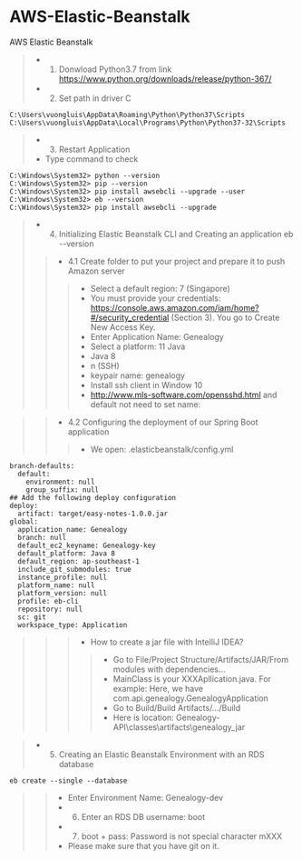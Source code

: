 # AWS-Elastic-Beanstalk
AWS Elastic Beanstalk

> - 1. Donwload Python3.7 from link https://www.python.org/downloads/release/python-367/
> - 2. Set path in driver C
```
C:\Users\vuongluis\AppData\Roaming\Python\Python37\Scripts
C:\Users\vuongluis\AppData\Local\Programs\Python\Python37-32\Scripts
```
> - 3. Restart Application
> - Type command to check
```
C:\Windows\System32> python --version
C:\Windows\System32> pip --version
C:\Windows\System32> pip install awsebcli --upgrade --user
C:\Windows\System32> eb --version
C:\Windows\System32> pip install awsebcli --upgrade
```

> - 4. Initializing Elastic Beanstalk CLI and Creating an application eb --version
>> - 4.1 Create folder to put your project and prepare it to push Amazon server
>>> - Select a default region: 7 (Singapore)
>>> - You must provide your credentials: https://console.aws.amazon.com/iam/home?#/security_credential (Section 3). You go to Create New Access Key.
>>> - Enter Application Name: Genealogy
>>> - Select a platform: 11 Java
>>> - Java 8
>>> - n (SSH)
>>> - keypair name: genealogy
>>> - Install ssh client in Window 10
>>> - http://www.mls-software.com/opensshd.html and default not need to set name:

>> - 4.2 Configuring the deployment of our Spring Boot application
>>> - We open: .elasticbeanstalk/config.yml
```
branch-defaults:
  default:
    environment: null
    group_suffix: null
## Add the following deploy configuration    
deploy:
  artifact: target/easy-notes-1.0.0.jar
global:
  application_name: Genealogy
  branch: null
  default_ec2_keyname: Genealogy-key
  default_platform: Java 8
  default_region: ap-southeast-1
  include_git_submodules: true
  instance_profile: null
  platform_name: null
  platform_version: null
  profile: eb-cli
  repository: null
  sc: git
  workspace_type: Application

```
>>> - How to create a jar file with IntelliJ IDEA?
>>>> - Go to File/Project Structure/Artifacts/JAR/From modules with dependencies...
>>>> - MainClass is your XXXApllication.java. For example: Here, we have com.api.genealogy.GenealogyApplication
>>>> - Go to Build/Build Artifacts/.../Build
>>>> - Here is location: Genealogy-API\classes\artifacts\genealogy_jar

> - 5. Creating an Elastic Beanstalk Environment with an RDS database
```
eb create --single --database
```
>> - Enter Environment Name: Genealogy-dev
>> - 6. Enter an RDS DB username: boot
>> - 7. boot + pass: Password is not special character mXXX
>> - Please make sure that you have git on it.
